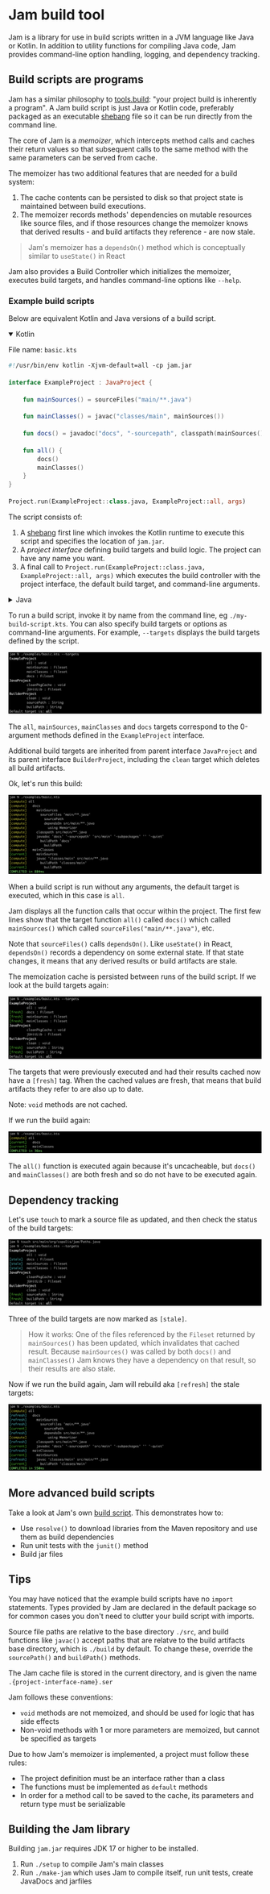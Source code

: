 # Jam build tool

Jam is a library for use in build scripts written in a JVM language like Java or Kotlin.
In addition to utility functions for compiling Java code,
Jam provides command-line option handling, logging, and dependency tracking.


## Build scripts are programs

Jam has a similar philosophy to [tools.build](https://clojure.org/guides/tools_build):
"your project build is inherently a program".
A Jam build script is just Java or Kotlin code, preferably packaged as an executable [shebang](https://en.wikipedia.org/wiki/Shebang_(Unix)) file so it can be run directly from the command line.

The core of Jam is a *memoizer*, which intercepts method calls and caches their return values so that subsequent calls to the same method with the same parameters can be served from cache.

The memoizer has two additional features that are needed for a build system: 

1. The cache contents can be persisted to disk so that project state is maintained between build executions.
2. The memoizer records methods' dependencies on mutable resources like source files, and if those resources change the memoizer knows that derived results - and build artifacts they reference - are now stale.

>Jam's memoizer has a `dependsOn()` method which is conceptually similar to `useState()` in React

Jam also provides a Build Controller which initializes the memoizer, executes build targets, and handles command-line options like `--help`.

### Example build scripts

Below are equivalent Kotlin and Java versions of a build script.

<details open>
<summary>Kotlin</summary>

File name: `basic.kts`

```kotlin
#!/usr/bin/env kotlin -Xjvm-default=all -cp jam.jar

interface ExampleProject : JavaProject {

    fun mainSources() = sourceFiles("main/**.java")

    fun mainClasses() = javac("classes/main", mainSources())

    fun docs() = javadoc("docs", "-sourcepath", classpath(mainSources()), "-subpackages", "", "-quiet")

    fun all() {
        docs()
        mainClasses()
    }
}

Project.run(ExampleProject::class.java, ExampleProject::all, args)
```

The script consists of:

1. A [shebang](https://en.wikipedia.org/wiki/Shebang_(Unix)) first line which invokes the Kotlin runtime to execute this script and specifies the location of `jam.jar`.
2. A *project interface* defining build targets and build logic. The project can have any name you want.
3. A final call to `Project.run(ExampleProject::class.java, ExampleProject::all, args)` which executes the build controller with the project interface, the default build target, and command-line arguments.
 
</details>
<details>
<summary>Java</summary>

File name: `basic-java`

```java
#!/usr/bin/java -classpath jam.jar --source 17

public interface ExampleProject extends JavaProject {

    default Fileset mainSources() {
        return sourceFiles("main/**.java");
    }

    default Fileset mainClasses() {
        return javac("classes/main", mainSources());
    }

    default Fileset docs() {
        return javadoc("docs",
                "-sourcepath", classpath(mainSources()),
                "-subpackages", "", "-quiet");
    }

    default void all() {
        docs();
        mainClasses();
    }

    static void main(String[] args) {
        Project.run(ExampleProject.class, ExampleProject::all, args);
    }
}
```
This script consists of:

1. The [shebang](https://en.wikipedia.org/wiki/Shebang_(Unix)) first line which invokes the Java runtime to execute this script and specifies the location of `jam.jar`.
2. A *project interface*. This defines the build targets and build logic.
3. A `main()` method which invokes the build controller by calling `Project.run(ExampleProject.class, ExampleProject::all, args)` with the project interface, default build target and command-line arguments.
 
</details>

To run a build script, invoke it by name from the command line, eg `./my-build-script.kts`.
You can also specify build targets or options as command-line arguments.
For example, `--targets` displays the build targets defined by the script. 

![Title](examples/media/basic01.png)

The `all`, `mainSources`, `mainClasses` and `docs` targets correspond to the 0-argument methods defined in the `ExampleProject` interface.

Additional build targets are inherited from parent interface `JavaProject` and its parent interface `BuilderProject`, including the `clean` target which deletes all build artifacts.

Ok, let's run this build:
 
![Title](examples/media/basic02.png)

When a build script is run without any arguments, the default target is executed, which in this case is `all`.

Jam displays all the function calls that occur within the project.
The first few lines show that the target function `all()` called `docs()` which called `mainSources()` which called `sourceFiles("main/**.java")`, etc.

Note that `sourceFiles()` calls `dependsOn()`. Like `useState()` in React, `dependsOn()` records a dependency on some external state. If that state changes, it means that any derived results or build artifacts are stale.

The memoization cache is persisted between runs of the build script. If we look at the build targets again:

![Title](examples/media/basic03.png)

The targets that were previously executed and had their results cached now have a `[fresh]` tag.
When the cached values are fresh, that means that build artifacts they refer to are also up to date.

Note: `void` methods are not cached.

If we run the build again:

![Title](examples/media/basic04.png)

The `all()` function is executed again because it's uncacheable,
but `docs()` and `mainClasses()` are both fresh and so do not have to be executed again.

## Dependency tracking

Let's use `touch` to mark a source file as updated, and then check the status of the build targets:

![Title](examples/media/basic05.png)

Three of the build targets are now marked as `[stale]`. 

> How it works:
One of the files referenced by the `Fileset` returned by `mainSources()` has been updated, which invalidates that cached result.
Because `mainSources()` was called by both `docs()` and `mainClasses()` Jam knows they have a dependency on that result, so their results are also stale.

Now if we run the build again, Jam will rebuild aka `[refresh]` the stale targets:
 
![Title](examples/media/basic06.png)

## More advanced build scripts

Take a look at Jam's own [build script](examples/make-jam.kts). This demonstrates how to:

* Use `resolve()` to download libraries from the Maven repository and use them as build dependencies
* Run unit tests with the `junit()` method
* Build jar files

## Tips

You may have noticed that the example build scripts have no `import` statements.
Types provided by Jam are declared in the default package so for common cases you don't need to clutter your build script with imports.

Source file paths are relative to the base directory `./src`,
and build functions like `javac()` accept paths that are relatve to the build artifacts base directory, which is `./build` by default.
To change these, override the `sourcePath()` and `buildPath()` methods.

The Jam cache file is stored in the current directory, and is given the name `.{project-interface-name}.ser`

Jam follows these conventions:

* `void` methods are not memoized, and should be used for logic that has side effects
* Non-void methods with 1 or more parameters are memoized, but cannot be specified as targets

Due to how Jam's memoizer is implemented, a project must follow these rules:

* The project definition must be an interface rather than a class
* The functions must be implemented as `default` methods
* In order for a method call to be saved to the cache, its parameters and return type must be serializable

## Building the Jam library

Building `jam.jar` requires JDK 17 or higher to be installed.

1. Run `./setup` to compile Jam's main classes
2. Run `./make-jam` which uses Jam to compile itself, run unit tests, create JavaDocs and jarfiles

